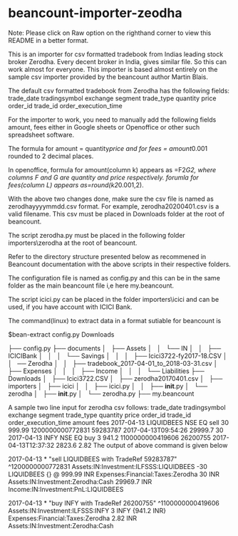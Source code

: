 # beancount-importer-zeodha

Note: Please click on Raw option on the righthand corner to view this README in a better format.

This is an importer for csv formatted tradebook from Indias leading stock broker Zerodha. Every decent broker in India, gives similar file. So this can work almost for everyone. This importer is based almost entirely on the sample csv importer provided by the beancount author Martin Blais.

The default csv formatted tradebook from Zerodha has the following fields: 
trade_date	tradingsymbol	exchange	segment	trade_type	quantity	price	order_id	trade_id	order_execution_time

For the importer to work, you need to manually add the following fields amount, fees either in Google sheets or Openoffice or other such spreadsheet software.

The formula for amount = quantity*price and for fees = amount*0.001 rounded to 2 decimal places. 

In openoffice,
formula for amount(column k) appears as =F2*G2, where columns F and G are quantity and price respectively.
forumla for fees(column L) appears as=round(k2*0.001,2).

With the above two changes done, make sure the csv file is named as zerodhayyyymmdd.csv format. For example, zerodha20200401.csv is a valid filename. 
This csv must be placed in Downloads folder at the root of beancount.

The script zerodha.py must be placed in the following folder importers\zerodha at the root of beancount. 

Refer to the directory structure presented below as recommened in Beancount documentation with the above scripts in their respective folders.

The configuration file is named as config.py and this can be in the same folder as the main beancount file i,e here my.beancount.

The script icici.py can be placed in the folder importers\icici and can be used, if you have account with ICICI Bank.

The command(linux) to extract data in a format sutiable for beancount is 

$bean-extract config.py Downloads

├── config.py
├── documents
│   ├── Assets
│   │   └── IN
│   │       ├── ICICIBank
│   │       │   └── Savings
│   │       │       ├── Icici3722-fy2017-18.CSV
│   │       ── Zerodha
│   │           ├── tradebook_2017-04-01_to_2018-03-31.csv
│   ├── Expenses
│   │   
│   ├── Income
│   │   
│   └── Liabilities
├── Downloads
│   ├── Icici3722.CSV
│   ├── zerodha20170401.csv
│   
├── importers
│   ├── icici
│   │   ├── icici.py
│   │   ├── __init__.py
│   └── zerodha
│       ├── __init__.py
│       └── zerodha.py
├── my.beancount

A sample two line input for zerodha csv follows:
trade_date	tradingsymbol	exchange	segment	trade_type	quantity	price	order_id	trade_id	order_execution_time	amount	fees
2017-04-13	LIQUIDBEES	NSE	EQ	sell	30	999.99	1200000000772831	59283787	2017-04-13T09:54:26	29999.7	30
2017-04-13	INFY	NSE	EQ	buy	3	941.2	1100000000419606	26200755	2017-04-13T12:37:32	2823.6	2.82
The output of above command is given below
                               
2017-04-13 * "sell LIQUIDBEES with TradeRef 59283787" ^1200000000772831
  Assets:IN:Investment:ILFSSS:LIQUIDBEES      -30 LIQUIDBEES {} @ 999.99 INR
  Expenses:Financial:Taxes:Zerodha             30 INR                       
  Assets:IN:Investment:Zerodha:Cash       29969.7 INR                       
  Income:IN:Investment:PnL:LIQUIDBEES                                       

2017-04-13 * "buy INFY with TradeRef 26200755" ^1100000000419606
  Assets:IN:Investment:ILFSSS:INFY      3 INFY {941.2 INR}
  Expenses:Financial:Taxes:Zerodha   2.82 INR             
  Assets:IN:Investment:Zerodha:Cash             





